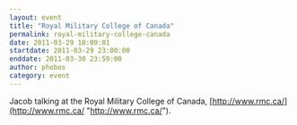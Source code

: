 ```yaml
---
layout: event
title: "Royal Military College of Canada"
permalink: royal-military-college-canada
date: 2011-03-29 10:09:01
startdate: 2011-03-29 23:00:00
enddate: 2011-03-30 23:59:00
author: phobos
category: event
---
```


Jacob talking at the Royal Military College of Canada, [http://www.rmc.ca/](http://www.rmc.ca/ "http://www.rmc.ca/").
